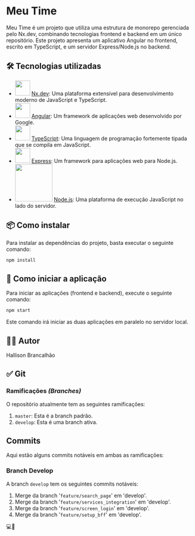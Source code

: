 # Meu Time

Meu Time é um projeto que utiliza uma estrutura de monorepo gerenciada pelo Nx.dev, combinando tecnologias frontend e backend em um único repositório. Este projeto apresenta um aplicativo Angular no frontend, escrito em TypeScript, e um servidor Express/Node.js no backend.

## 🛠️ Tecnologias utilizadas

- <img src="https://seeklogo.com/images/N/nx-logo-8EB5A23B44-seeklogo.com.png" width="40px"> [Nx.dev](https://nx.dev/): Uma plataforma extensível para desenvolvimento moderno de JavaScript e TypeScript.
- <img src="https://angular.io/assets/images/logos/angular/angular.svg" width="40px"> [Angular](https://angular.io/): Um framework de aplicações web desenvolvido por Google.
- <img src="https://w7.pngwing.com/pngs/915/519/png-transparent-typescript-hd-logo-thumbnail.png" width="40px"> [TypeScript](https://www.typescriptlang.org/): Uma linguagem de programação fortemente tipada que se compila em JavaScript.
- <img src="https://expressjs.com/images/favicon.png" width="40px"> [Express](https://expressjs.com/): Um framework para aplicações web para Node.js.
- <img src="https://nodejs.org/static/images/logo.svg" width="100px"> [Node.js](https://nodejs.org/): Uma plataforma de execução JavaScript no lado do servidor.

## 📦 Como instalar

Para instalar as dependências do projeto, basta executar o seguinte comando:

```bash
npm install
```

## 🚀 Como iniciar a aplicação

Para iniciar as aplicações (frontend e backend), execute o seguinte comando:

```bash
npm start
```

Este comando irá iniciar as duas aplicações em paralelo no servidor local.

## 👨‍💻 Autor

Hallison Brancalhão

## ✅ Git

### Ramificações **_(Branches)_**

O repositório atualmente tem as seguintes ramificações:

1. `master`: Esta é a branch padrão.
2. `develop`: Esta é uma branch ativa.

## Commits

Aqui estão alguns commits notáveis em ambas as ramificações:

### Branch Develop

A branch `develop` tem os seguintes commits notáveis:

1. Merge da branch '`feature/search_page`' em 'develop'.
2. Merge da branch '`feature/services_integration`' em 'develop'.
3. Merge da branch '`feature/screen_login`' em 'develop'.
4. Merge da branch '`feature/setup_bff`' em 'develop'.

💻🚀

